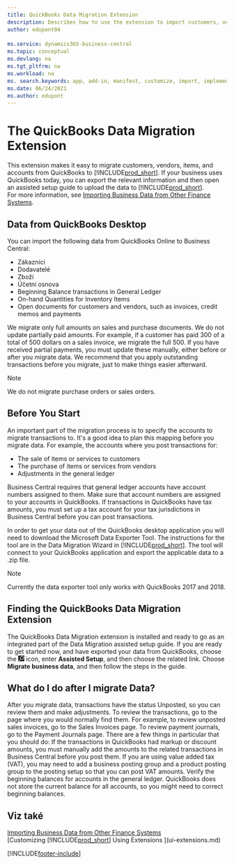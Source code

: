 ```yaml
---
title: QuickBooks Data Migration Extension
description: Describes how to use the extension to import customers, vendors, items, and accounts from QuickBooks Desktop to Business Central.
author: edupont04

ms.service: dynamics365-business-central
ms.topic: conceptual
ms.devlang: na
ms.tgt_pltfrm: na
ms.workload: na
ms. search.keywords: app, add-in, manifest, customize, import, implement
ms.date: 06/24/2021
ms.author: edupont
---
```


# The QuickBooks Data Migration Extension

This extension makes it easy to migrate customers, vendors, items, and accounts from QuickBooks to [!INCLUDE[prod_short](includes/prod_short.md)]. If your business uses QuickBooks today, you can export the relevant information and then open an assisted setup guide to upload the data to [!INCLUDE[prod_short](includes/prod_short.md)].  
For more information, see [Importing Business Data from Other Finance Systems](across-import-data-configuration-packages.md).

## Data from QuickBooks Desktop

You can import the following data from QuickBooks Online to Business Central:

- Zákazníci
- Dodavatelé
- Zboží
- Účetní osnova
- Beginning Balance transactions in General Ledger
- On-hand Quantities for Inventory Items
- Open documents for customers and vendors, such as invoices, credit memos and payments

We migrate only full amounts on sales and purchase documents. We do not update partially paid amounts. For example, if a customer has paid 300 of a total of 500 dollars on a sales invoice, we migrate the full 500. If you have received partial payments, you must update these manually, either before or after you migrate data. We recommend that you apply outstanding transactions before you migrate, just to make things easier afterward.

> [!NOTE]
> We do not migrate purchase orders or sales orders.

## Before You Start

An important part of the migration process is to specify the accounts to migrate transactions to. It's a good idea to plan this mapping before you migrate data. For example, the accounts where you post transactions for:

- The sale of items or services to customers
- The purchase of items or services from vendors
- Adjustments in the general ledger

Business Central requires that general ledger accounts have account numbers assigned to them. Make sure that account numbers are assigned to your accounts in QuickBooks.
If transactions in QuickBooks have tax amounts, you must set up a tax account for your tax jurisdictions in Business Central before you can post transactions.

In order to get your data out of the QuickBooks desktop application you will need to download the Microsoft Data Exporter Tool.  The instructions for the tool are in the Data Migration Wizard in [!INCLUDE[prod_short](includes/prod_short.md)]. The tool will connect to your QuickBooks application and export the applicable data to a .zip file.

> [!NOTE]
> Currently the data exporter tool only works with QuickBooks 2017 and 2018.

## Finding the QuickBooks Data Migration Extension

The QuickBooks Data Migration extension is installed and ready to go as an integrated part of the Data Migration assisted setup guide. If you are ready to get started now, and have exported your data from QuickBooks, choose the ![Lightbulb that opens the Tell Me feature.](media/ui-search/search_small.png "Tell me what you want to do") icon, enter **Assisted Setup**, and then choose the related link. Choose **Migrate business data**, and then follow the steps in the guide.

## What do I do after I migrate Data?

After you migrate data, transactions have the status Unposted, so you can review them and make adjustments. To review the transactions, go to the page where you would normally find them. For example, to review unposted sales invoices, go to the Sales Invoices page. To review payment journals, go to the Payment Journals page.
There are a few things in particular that you should do:
If the transactions in QuickBooks had markup or discount amounts, you must manually add the amounts to the related transactions in Business Central before you post them.
If you are using value added tax (VAT), you may need to add a business posting group and a product posting group to the posting setup so that you can post VAT amounts.
Verify the beginning balances for accounts in the general ledger. QuickBooks does not store the current balance for all accounts, so you might need to correct beginning balances.

## Viz také

[Importing Business Data from Other Finance Systems](across-import-data-configuration-packages.md)  
[Customizing [!INCLUDE[prod_short](includes/prod_short.md)] Using Extensions ](ui-extensions.md)


[!INCLUDE[footer-include](includes/footer-banner.md)]